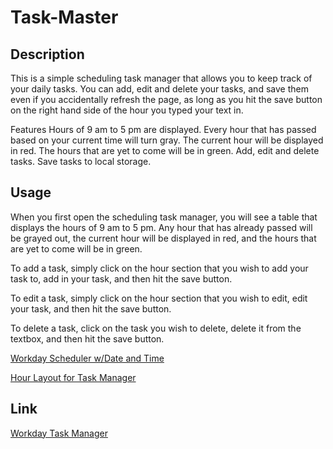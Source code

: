 # Task-Master

## Description
This is a simple scheduling task manager that allows you to keep track of your daily tasks. You can add, edit and delete your tasks, and save them even if you accidentally refresh the page, as long as you hit the save button on the right hand side of the hour you typed your text in.

Features
Hours of 9 am to 5 pm are displayed.
Every hour that has passed based on your current time will turn gray.
The current hour will be displayed in red.
The hours that are yet to come will be in green.
Add, edit and delete tasks.
Save tasks to local storage.

## Usage
When you first open the scheduling task manager, you will see a table that displays the hours of 9 am to 5 pm. Any hour that has already passed will be grayed out, the current hour will be displayed in red, and the hours that are yet to come will be in green.

To add a task, simply click on the hour section that you wish to add your task to, add in your task, and then hit the save button. 

To edit a task, simply click on the hour section that you wish to edit, edit your task, and then hit the save button.

To delete a task, click on the task you wish to delete, delete it from the textbox, and then hit the save button.


[Workday Scheduler w/Date and Time](../Task-Master/Assets/Images/Screenshot%202023-03-26%20at%203.32.44%20PM.png)

[Hour Layout for Task Manager](../Task-Master/Assets/Images/Screenshot%202023-03-26%20at%203.32.26%20PM.png)

## Link
[Workday Task Manager](https://jadyngg19.github.io/Task-Master/)